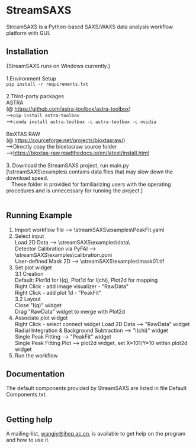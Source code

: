 # StreamSAXS <br>
StreamSAXS is a Python-based SAXS/WAXS data analysis workflow platform with GUI. <br>
## Installation <br>
{StreamSAXS runs on Windows currently.} <br>
<br>
1.Environment Setup <br>
`pip install -r requirements.txt` <br>
<br>
2.Third-party packages <br>
ASTRA <br>
(@ https://github.com/astra-toolbox/astra-toolbox) <br>
-->`pip install astra-toolbox` <br>
-->`conda install astra-toolbox -c astra-toolbox -c nvidia` <br>
<br>
BioXTAS RAW <br>
(@ https://sourceforge.net/projects/bioxtasraw/) <br> 
-->Directly copy the bioxtasraw source folder <br>
-->https://bioxtas-raw.readthedocs.io/en/latest/install.html <br>
<br>
3. Download the StreamSAXS project, run main.py <br>
[\streamSAXS\examples\ contains data files that may slow down the download speed. <br>
&emsp;These folder is provided for familiarizing users with the operating procedures and is unnecessary for running the project.] <br>
<br>
## Running Example <br>
1. Import workflow file --> \streamSAXS\examples\PeakFit.yaml <br>
2. Select input <br>
   Load 2D Data -->  \streamSAXS\examples\data\  <br>
   Detector Calibration via PyFAI --> \streamSAXS\examples\calibration.poni <br>
   User-defined Mask 2D --> \streamSAXS\examples\mask01.tif <br>
3. Set plot widget <br>
   3.1 Creation <br>
     Default: Plot1d for I(q), Plot1d for I(chi), Plot2d for mapping <br>
     Right Click - add image visualizer - "RawData" <br>
     Right Click - add plot 1d - "PeakFit" <br>
   3.2 Layout <br>
     Close "I(q)" widget <br>
     Drag "RawData" widget to merge with Plot2d <br>
3. Associate plot widget <br>
   Right Click - select connect widget
   Load 2D Data -->  "RawData" widget <br>
   Radial Integration & Background Subtraction --> "I(chi)" widget <br>
   Single Peak Fitting --> "PeakFit" widget <br>
   Single Peak Fitting Plot --> plot2d widget, set X=101/Y=10 within plot2d widget <br>
4. Run the workflow <br>
   
## Documentation <br>
The default components provided by StreamSAXS are listed in file Default Components.txt.<br>
<br>
## Getting help
A mailing-list, wangjy@ihep.ac.cn, is available to get help on the program and how to use it. 
